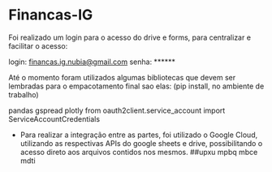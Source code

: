 # Financas-IG

Foi realizado um login para o acesso do drive e forms, para centralizar e facilitar o acesso:

login: financas.ig.nubia@gmail.com
senha: ******

Até o momento foram utilizados algumas bibliotecas que devem ser lembradas para o empacotamento final
sao elas: (pip install, no ambiente de trabalho)

pandas
gspread
plotly
from oauth2client.service_account import ServiceAccountCredentials

* Para realizar a integração entre as partes, foi utilizado o Google Cloud, utilizando as respectivas APIs 
do google sheets e drive, possibilitando o acesso direto aos arquivos contidos nos mesmos.
##upxu mpbq mbce mdti